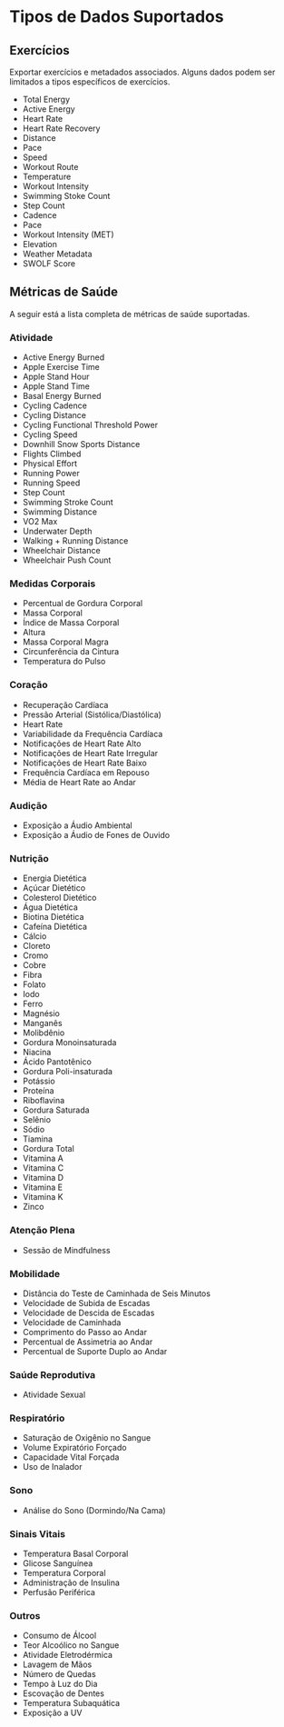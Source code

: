 # Tipos de Dados Suportados

## Exercícios

Exportar exercícios e metadados associados. Alguns dados podem ser limitados a tipos específicos de exercícios.

- Total Energy
- Active Energy
- Heart Rate
- Heart Rate Recovery
- Distance
- Pace
- Speed
- Workout Route
- Temperature
- Workout Intensity
- Swimming Stoke Count
- Step Count
- Cadence
- Pace
- Workout Intensity (MET)
- Elevation
- Weather Metadata
- SWOLF Score

## Métricas de Saúde

A seguir está a lista completa de métricas de saúde suportadas.

### Atividade

- Active Energy Burned
- Apple Exercise Time
- Apple Stand Hour
- Apple Stand Time
- Basal Energy Burned
- Cycling Cadence
- Cycling Distance
- Cycling Functional Threshold Power
- Cycling Speed
- Downhill Snow Sports Distance
- Flights Climbed
- Physical Effort
- Running Power
- Running Speed
- Step Count
- Swimming Stroke Count
- Swimming Distance
- VO2 Max
- Underwater Depth
- Walking + Running Distance
- Wheelchair Distance
- Wheelchair Push Count

### Medidas Corporais

- Percentual de Gordura Corporal
- Massa Corporal
- Índice de Massa Corporal
- Altura
- Massa Corporal Magra
- Circunferência da Cintura
- Temperatura do Pulso

### Coração

- Recuperação Cardíaca
- Pressão Arterial (Sistólica/Diastólica)
- Heart Rate
- Variabilidade da Frequência Cardíaca
- Notificações de Heart Rate Alto
- Notificações de Heart Rate Irregular
- Notificações de Heart Rate Baixo
- Frequência Cardíaca em Repouso
- Média de Heart Rate ao Andar

### Audição

- Exposição a Áudio Ambiental
- Exposição a Áudio de Fones de Ouvido

### Nutrição

- Energia Dietética
- Açúcar Dietético
- Colesterol Dietético
- Água Dietética
- Biotina Dietética
- Cafeína Dietética
- Cálcio
- Cloreto
- Cromo
- Cobre
- Fibra
- Folato
- Iodo
- Ferro
- Magnésio
- Manganês
- Molibdênio
- Gordura Monoinsaturada
- Niacina
- Ácido Pantotênico
- Gordura Poli-insaturada
- Potássio
- Proteína
- Riboflavina
- Gordura Saturada
- Selênio
- Sódio
- Tiamina
- Gordura Total
- Vitamina A
- Vitamina C
- Vitamina D
- Vitamina E
- Vitamina K
- Zinco

### Atenção Plena

- Sessão de Mindfulness

### Mobilidade

- Distância do Teste de Caminhada de Seis Minutos
- Velocidade de Subida de Escadas
- Velocidade de Descida de Escadas
- Velocidade de Caminhada
- Comprimento do Passo ao Andar
- Percentual de Assimetria ao Andar
- Percentual de Suporte Duplo ao Andar

### Saúde Reprodutiva

- Atividade Sexual

### Respiratório

- Saturação de Oxigênio no Sangue
- Volume Expiratório Forçado
- Capacidade Vital Forçada
- Uso de Inalador

### Sono

- Análise do Sono (Dormindo/Na Cama)

### Sinais Vitais

- Temperatura Basal Corporal
- Glicose Sanguínea
- Temperatura Corporal
- Administração de Insulina
- Perfusão Periférica

### Outros

- Consumo de Álcool
- Teor Alcoólico no Sangue
- Atividade Eletrodérmica
- Lavagem de Mãos
- Número de Quedas
- Tempo à Luz do Dia
- Escovação de Dentes
- Temperatura Subaquática
- Exposição a UV